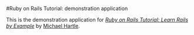 #Ruby on Rails Tutorial: demonstration application

This is the demonstration application for [*Ruby on Rails Tutorial: Learn Rails by Example*](http://railstutorial.org) by [Michael Hartle](http://michaelhartle.com).